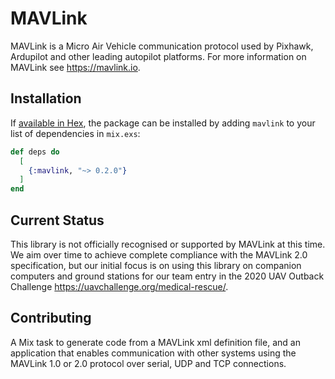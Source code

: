 # MAVLink

MAVLink is a Micro Air Vehicle communication protocol used by Pixhawk, 
Ardupilot and other leading autopilot platforms. For more information
on MAVLink see https://mavlink.io.

## Installation

If [available in Hex](https://hex.pm/docs/publish), the package can be installed
by adding `mavlink` to your list of dependencies in `mix.exs`:

```elixir
def deps do
  [
    {:mavlink, "~> 0.2.0"}
  ]
end
```

## Current Status

This library is not officially recognised or supported by MAVLink at this
time. We aim over time to achieve complete compliance with the MAVLink 2.0
specification, but our initial focus is on using this library on companion
computers and ground stations for our team entry in the 
2020 UAV Outback Challenge https://uavchallenge.org/medical-rescue/.

## Contributing

A Mix task to generate code from a MAVLink xml definition file, and an 
application that enables communication with other systems using the 
MAVLink 1.0 or 2.0 protocol over serial, UDP and TCP connections.
